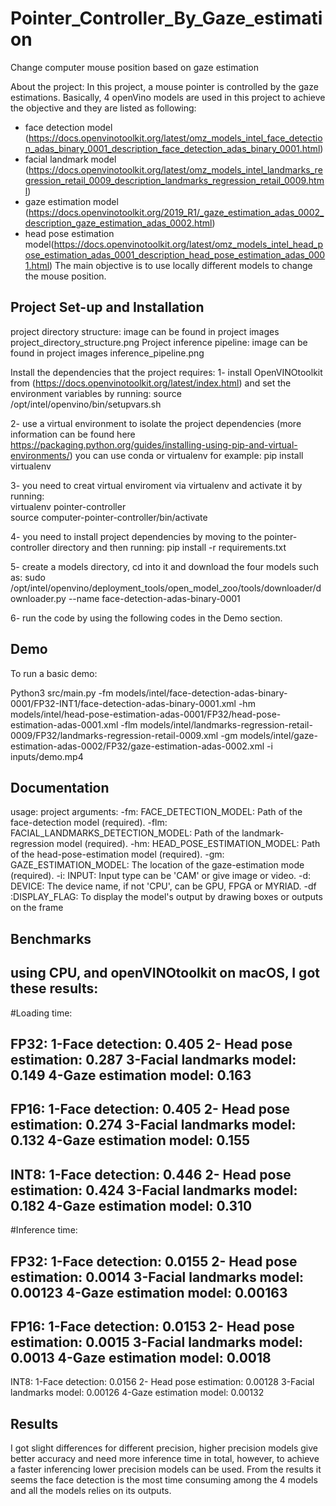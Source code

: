 # Pointer_Controller_By_Gaze_estimation
Change computer mouse position based on gaze estimation 

About the project:
In this project, a mouse pointer is controlled by the gaze estimations. Basically, 4 openVino models are used in this project to achieve the objective and they are listed as following: 
* face detection model (https://docs.openvinotoolkit.org/latest/omz_models_intel_face_detection_adas_binary_0001_description_face_detection_adas_binary_0001.html)
* facial landmark model (https://docs.openvinotoolkit.org/latest/omz_models_intel_landmarks_regression_retail_0009_description_landmarks_regression_retail_0009.html)
* gaze estimation model (https://docs.openvinotoolkit.org/2019_R1/_gaze_estimation_adas_0002_description_gaze_estimation_adas_0002.html)
* head pose estimation model(https://docs.openvinotoolkit.org/latest/omz_models_intel_head_pose_estimation_adas_0001_description_head_pose_estimation_adas_0001.html)
The main objective is to use locally different models to change the mouse position. 

## Project Set-up and Installation
project directory structure: image can be found in project images project_directory_structure.png
Project inference pipeline: image can be found in project images inference_pipeline.png

Install the dependencies that the project requires:
1- install OpenVINOtoolkit from (https://docs.openvinotoolkit.org/latest/index.html) and set the environment variables by running: source /opt/intel/openvino/bin/setupvars.sh

2- use a virtual environment to isolate the project dependencies (more information can be found here https://packaging.python.org/guides/installing-using-pip-and-virtual-environments/)
you can use conda or virtualenv for example:  pip install virtualenv

3- you need to creat virtual enviroment via virtualenv and activate it by running:  
	virtualenv pointer-controller  
	source computer-pointer-controller/bin/activate 

4- you need to install project dependencies by moving to the pointer-controller directory and then running: pip install -r requirements.txt 

5- create a models directory, cd into it and download the four models such as: 
	sudo /opt/intel/openvino/deployment_tools/open_model_zoo/tools/downloader/downloader.py --name face-detection-adas-binary-0001

6- run the code by using the following codes in the Demo section.


## Demo
To run a basic demo:

Python3 src/main.py -fm models/intel/face-detection-adas-binary-0001/FP32-INT1/face-detection-adas-binary-0001.xml -hm models/intel/head-pose-estimation-adas-0001/FP32/head-pose-estimation-adas-0001.xml -flm models/intel/landmarks-regression-retail-0009/FP32/landmarks-regression-retail-0009.xml -gm models/intel/gaze-estimation-adas-0002/FP32/gaze-estimation-adas-0002.xml -i inputs/demo.mp4

## Documentation
usage: project arguments:
-fm: FACE_DETECTION_MODEL: Path of the face-detection model (required).
-flm: FACIAL_LANDMARKS_DETECTION_MODEL: Path of the landmark-regression model (required).
-hm: HEAD_POSE_ESTIMATION_MODEL: Path of the head-pose-estimation model (required).
-gm: GAZE_ESTIMATION_MODEL: The location of the gaze-estimation mode (required).
-i: INPUT: Input type can be 'CAM' or give image or video.
-d: DEVICE: The device name, if not 'CPU', can be GPU, FPGA or MYRIAD.
-df :DISPLAY_FLAG: To display the model's output by drawing boxes or outputs on the frame 

## Benchmarks
using CPU, and openVINOtoolkit on macOS, I got these results:
--------



#Loading time:

FP32:
	1-Face detection: 0.405
	2- Head pose estimation: 0.287
	3-Facial landmarks model: 0.149
	4-Gaze estimation model:  0.163
--------
FP16:
	1-Face detection: 0.405
	2- Head pose estimation: 0.274
	3-Facial landmarks model: 0.132
	4-Gaze estimation model:  0.155
--------
INT8: 
	1-Face detection: 0.446
	2- Head pose estimation: 0.424
	3-Facial landmarks model: 0.182
	4-Gaze estimation model:  0.310
--------


#Inference time:

FP32: 
	1-Face detection: 0.0155
	2- Head pose estimation: 0.0014
	3-Facial landmarks model: 0.00123
	4-Gaze estimation model:  0.00163
----------
FP16: 
	1-Face detection: 0.0153
	2- Head pose estimation: 0.0015
	3-Facial landmarks model: 0.0013
	4-Gaze estimation model:  0.0018
----------
INT8:
	1-Face detection: 0.0156
	2- Head pose estimation: 0.00128
	3-Facial landmarks model: 0.00126
	4-Gaze estimation model:  0.00132
## Results
I got slight differences for different precision, higher precision models give better accuracy and need more inference time in total, however, to achieve a faster inferencing lower precision models can be used. From the results it seems the face detection is the most time consuming among the 4 models and all the models relies on its outputs.
